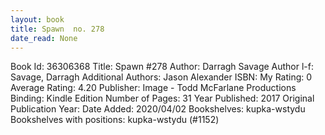 ```yaml
---
layout: book
title: Spawn  no. 278
date_read: None
---
```


Book Id: 36306368
Title: Spawn #278
Author: Darragh Savage
Author l-f: Savage, Darragh
Additional Authors: Jason Alexander
ISBN: 
My Rating: 0
Average Rating: 4.20
Publisher: Image - Todd McFarlane Productions
Binding: Kindle Edition
Number of Pages: 31
Year Published: 2017
Original Publication Year: 
Date Added: 2020/04/02
Bookshelves: kupka-wstydu
Bookshelves with positions: kupka-wstydu (#1152)


